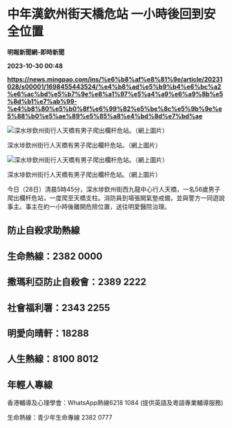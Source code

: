 # 中年漢欽州街天橋危站 一小時後回到安全位置
**明報新聞網-即時新聞**

**2023-10-30 00:48**

**https://news.mingpao.com/ins/%e6%b8%af%e8%81%9e/article/20231028/s00001/1698455443524/%e4%b8%ad%e5%b9%b4%e6%bc%a2%e6%ac%bd%e5%b7%9e%e8%a1%97%e5%a4%a9%e6%a9%8b%e5%8d%b1%e7%ab%99-%e4%b8%80%e5%b0%8f%e6%99%82%e5%be%8c%e5%9b%9e%e5%88%b0%e5%ae%89%e5%85%a8%e4%bd%8d%e7%bd%ae**

![深水埗欽州街行人天橋有男子爬出欄杆危站。（網上圖片）](https://fs.mingpao.com/ins/20231028/s00001/86493d98ee65fcc0ba9786b8aa7ff92b.jpg)

深水埗欽州街行人天橋有男子爬出欄杆危站。（網上圖片）

![深水埗欽州街行人天橋有男子爬出欄杆危站。（網上圖片）](https://fs.mingpao.com/ins/20231028/s00001/8648dec90b40dd52ea92687e634bacce.jpg)

深水埗欽州街行人天橋有男子爬出欄杆危站。（網上圖片）

今日（28日）清晨5時45分，深水埗欽州街西九龍中心行人天橋，一名56歲男子爬出欄杆危站，一度爬至天橋支柱。消防員到場張開氣墊戒備，並與警方一同遊說事主。事主在約一小時後離開危險位置，送往明愛醫院治理。

防止自殺求助熱線
--------

生命熱線：2382 0000
--------------

撒瑪利亞防止自殺會：2389 2222
-------------------

社會福利署：2343 2255
---------------

明愛向晴軒：18288
-----------

人生熱線：8100 8012
--------------

年輕人專線
-----

香港輔導及心理學會：WhatsApp熱線6218 1084 (提供英語及粵語專業輔導服務)

生命熱線：青少年生命專線 2382 0777